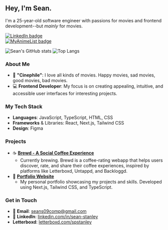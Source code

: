## Hey, I'm Sean.
I'm a 25-year-old software engineer with passions for movies and frontend development--but _mainly_ for movies.

  <a href="https://linkedin.com/in/seanpstanley">
    <img src="https://img.shields.io/badge/LinkedIn-0077B5?style=for-the-badge&logo=linkedin&logoColor=white" alt="LinkedIn badge">
  </a>
  <br />
  <a href="https://myanimelist.net/profile/seananimeguy">
    <img src="https://img.shields.io/badge/Myanimelist-2E51A2?style=for-the-badge&logo=myanimelist&logoColor=white" alt="MyAnimeList badge">
  </a>

![Sean's GitHub stats](https://github-readme-stats.vercel.app/api?username=seanpstanley&theme=gruvbox_light&show_icons=true)
![Top Langs](https://github-readme-stats.vercel.app/api/top-langs/?username=seanpstanley&layout=compact&theme=gruvbox_light)

### About Me
- 🎥 **"Cinephile"**: I love all kinds of movies. Happy movies, sad movies, good movies, bad movies.
- 💻 **Frontend Developer**: My focus is on creating appealing, intuitive, and accessible user interfaces for interesting projects.

### My Tech Stack
- **Languages**: JavaScript, TypeScript, HTML, CSS
- **Frameworks** & Libraries: React, Next.js, Tailwind CSS
- **Design**: Figma

### Projects
  - ☕️ [**Brewd -  A Social Coffee Experience**](https://brewd.org/)
      - Currently brewing. Brewd is a coffee-rating webapp that helps users discover, rate, and share their coffee experiences, inspired by platforms like Letterboxd, Untappd, and Backloggd.
  - 📃 [**Portfolio Website**](https://seanpstanley.dev/)
      - My personal portfolio showcasing my projects and skills. Developed using Next.js, Tailwind CSS, and TypeScript.

### Get in Touch
- 📧 **Email**: seans09comp@gmail.com
- 💼 **LinkedIn**: [linkedin.com/in/sean-stanley](https://www.linkedin.com/in/seanpstanley/)
- **Letterboxd**: [letterboxd.com/spstanley](https://letterboxd.com/spstanley/)

<!--
**seanpstanley/seanpstanley** is a ✨ _special_ ✨ repository because its `README.md` (this file) appears on your GitHub profile.

Here are some ideas to get you started:

- 🔭 I’m currently working on ...
- 🌱 I’m currently learning ...
- 👯 I’m looking to collaborate on ...
- 🤔 I’m looking for help with ...
- 💬 Ask me about ...
- 📫 How to reach me: ...
- 😄 Pronouns: ...
- ⚡ Fun fact: ...
-->
